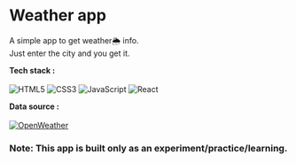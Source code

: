 # Weather app

A simple app to get weather🌦 info.  
Just enter the city and you get it.

**Tech stack :**  
<br/>
![HTML5](https://img.shields.io/badge/HTML5-E34F26?style=for-the-badge&logo=html5&logoColor=white) ![CSS3](https://img.shields.io/badge/CSS3-1572B6?style=for-the-badge&logo=css3&logoColor=white) ![JavaScript](https://img.shields.io/badge/JavaScript-323330?style=for-the-badge&logo=javascript&logoColor=F7DF1E) ![React](https://img.shields.io/badge/React-20232A?style=for-the-badge&logo=react&logoColor=61DAFB)

**Data source :**  
<br/>
[![OpenWeather](https://openweathermap.org/themes/openweathermap/assets/img/logo_white_cropped.png)](https://openweathermap.org/)

### **Note: This app is built only as an experiment/practice/learning.**
